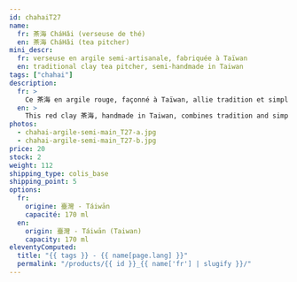 ```yaml
---
id: chahaiT27
name:
  fr: 茶海 CháHǎi (verseuse de thé)
  en: 茶海 CháHǎi (tea pitcher)
mini_descr:
  fr: verseuse en argile semi-artisanale, fabriquée à Taïwan
  en: traditional clay tea pitcher, semi-handmade in Taiwan
tags: ["chahai"]
description:
  fr: >
    Ce 茶海 en argile rouge, façonné à Taïwan, allie tradition et simplicité. Avec sa forme douce et accueillante, il accompagne naturellement vos moments de 工夫茶 GōngFūChá, en rendant chaque infusion encore plus fluide et agréable.
  en: >
    This red clay 茶海, handmade in Taiwan, combines tradition and simplicity. Its soft and inviting shape naturally complements your 工夫茶 GōngFūChá moments, making every pour smooth and enjoyable.
photos:
  - chahai-argile-semi-main_T27-a.jpg
  - chahai-argile-semi-main_T27-b.jpg
price: 20
stock: 2
weight: 112
shipping_type: colis_base
shipping_point: 5
options:
  fr:
    origine: 臺灣 - Táiwān
    capacité: 170 ml
  en:
    origin: 臺灣 - Táiwān (Taiwan)
    capacity: 170 ml
eleventyComputed:
  title: "{{ tags }} - {{ name[page.lang] }}"
  permalink: "/products/{{ id }}_{{ name['fr'] | slugify }}/"
---
```

